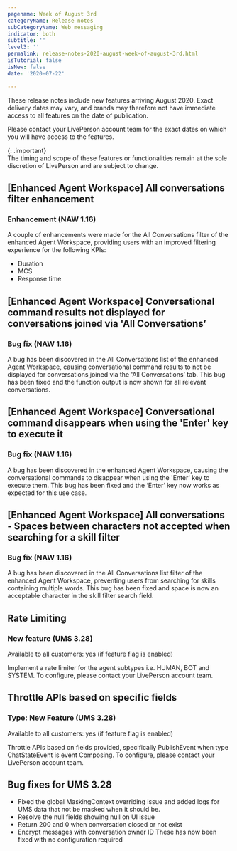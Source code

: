 ```yaml
---
pagename: Week of August 3rd
categoryName: Release notes
subCategoryName: Web messaging
indicator: both
subtitle: ''
level3: ''
permalink: release-notes-2020-august-week-of-august-3rd.html
isTutorial: false
isNew: false
date: '2020-07-22'

---
```


These release notes include new features arriving August 2020. Exact delivery dates may vary, and brands may therefore not have immediate access to all features on the date of publication.

Please contact your LivePerson account team for the exact dates on which you will have access to the features.

{: .important}  
The timing and scope of these features or functionalities remain at the sole discretion of LivePerson and are subject to change.

## [Enhanced Agent Workspace] All conversations filter enhancement 
### Enhancement (NAW 1.16)

A couple of enhancements were made for the All Conversations filter of the enhanced Agent Workspace, providing users with an improved filtering experience for the following KPIs:
* Duration
* MCS
* Response time

## [Enhanced Agent Workspace] Conversational command results not displayed for conversations joined via 'All Conversations’ 
### Bug fix (NAW 1.16)

A bug has been discovered in the All Conversations list of the enhanced Agent Workspace, causing conversational command results to not be displayed for conversations joined via the 'All Conversations’ tab. This bug has been fixed and the function output is now shown for all relevant conversations.

## [Enhanced Agent Workspace]  Conversational command disappears when using the 'Enter' key to execute it
### Bug fix (NAW 1.16)

A bug has been discovered in the enhanced Agent Workspace, causing the conversational commands to disappear when using the 'Enter' key to execute them. This bug has been fixed and the ‘Enter’ key now works as expected for this use case.

## [Enhanced Agent Workspace] All conversations - Spaces between characters not accepted when searching for a skill filter
### Bug fix (NAW 1.16)

A bug has been discovered in the All Conversations list filter of the enhanced Agent Workspace, preventing users from searching for skills containing multiple words. This bug has been fixed and space is now an acceptable character in the skill filter search field.

## Rate Limiting 
### New feature (UMS 3.28)
Available to all customers: yes (if feature flag is enabled)

Implement a rate limiter for the agent subtypes i.e. HUMAN, BOT and SYSTEM.
To configure, please contact your LivePerson account team.

## Throttle APIs based on specific fields
### Type: New Feature (UMS 3.28)
Available to all customers: yes (if feature flag is enabled)

Throttle APIs based on fields provided, specifically PublishEvent when type ChatStateEvent is event Composing.
To configure, please contact your LivePerson account team.

## Bug fixes for UMS 3.28
* Fixed the global MaskingContext overriding issue and added logs for UMS data that not be masked when it should be.
* Resolve the null fields showing null on UI issue
* Return 200 and 0 when conversation closed or not exist
* Encrypt messages with conversation owner ID
These has now been fixed with no configuration required 



